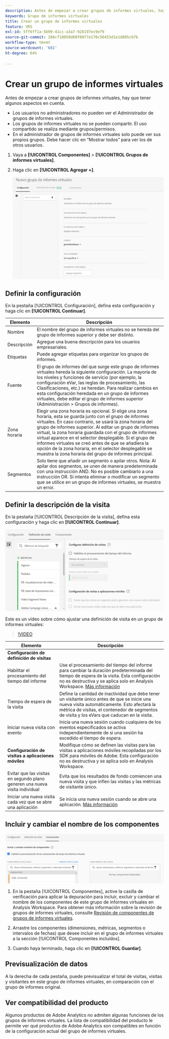 ```yaml
---
description: Antes de empezar a crear grupos de informes virtuales, hay que tener algunos aspectos en cuenta.
keywords: Grupo de informes virtuales
title: Crear un grupo de informes virtuales
feature: VRS
exl-id: 5ff6ff1a-5b99-41cc-a3a7-928197ec9ef9
source-git-commit: 266cf18050d60f08f7e170c56453d1e1d805cb7b
workflow-type: tm+mt
source-wordcount: '681'
ht-degree: 64%

---
```


# Crear un grupo de informes virtuales

Antes de empezar a crear grupos de informes virtuales, hay que tener algunos aspectos en cuenta.

* Los usuarios no administradores no pueden ver el Administrador de grupos de informes virtuales.
* Los grupos de informes virtuales no se pueden compartir. El uso compartido se realiza mediante grupos/permisos.
* En el administrador de grupos de informes virtuales solo puede ver sus propios grupos. Debe hacer clic en “Mostrar todos” para ver los de otros usuarios.

1. Vaya a **[!UICONTROL Componentes]** > **[!UICONTROL Grupos de informes virtuales]**.
1. Haga clic en **[!UICONTROL Agregar +]**.

   ![](assets/new_vrs.png)

## Definir la configuración

En la pestaña [!UICONTROL Configuración], defina esta configuración y haga clic en **[!UICONTROL Continuar]**.

| Elemento | Descripción |
| --- |--- |
| Nombre | El nombre del grupo de informes virtuales no se hereda del grupo de informes superior y debe ser distinto. |
| Descripción | Agregue una buena descripción para los usuarios empresariales. |
| Etiquetas | Puede agregar etiquetas para organizar los grupos de informes. |
| Fuente | El grupo de informes del que surge este grupo de informes virtuales hereda la siguiente configuración. La mayoría de los niveles y funciones de servicio (por ejemplo, la configuración eVar, las reglas de procesamiento, las Clasificaciones, etc.) se heredan. Para realizar cambios en esta configuración heredada en un grupo de informes virtuales, debe editar el grupo de informes superior (Administración > Grupos de informes). |
| Zona horaria | Elegir una zona horaria es opcional. Si elige una zona horaria, esta se guarda junto con el grupo de informes virtuales. En caso contrario, se usará la zona horaria del grupo de informes superior.  Al editar un grupo de informes virtual, la zona horaria guardada con el grupo de informes virtual aparece en el selector desplegable. Si el grupo de informes virtuales se creó antes de que se añadiera la opción de la zona horaria, en el selector desplegable se muestra la zona horaria del grupo de informes principal. |
| Segmentos  | Solo tiene que añadir un segmento o apilar otros.   Nota: Al apilar dos segmentos, se unen de manera predeterminada con una instrucción AND. No es posible cambiarlo a una instrucción OR. Si intenta eliminar o modificar un segmento que se utilice en un grupo de informes virtuales, se muestra un error. |

## Definir la descripción de la visita

En la pestaña [!UICONTROL Descripción de la visita], defina esta configuración y haga clic en **[!UICONTROL Continuar]**.

![](assets/visit-definition.png)

Este es un vídeo sobre cómo ajustar una definición de visita en un grupo de informes virtuales:

>[!VIDEO](https://video.tv.adobe.com/v/23545/?quality=12)

| Elemento | Descripción |
| --- |--- |
| **Configuración de definición de visitas** |  |
| Habilitar el procesamiento del tiempo del informe | Use el procesamiento del tiempo del informe para cambiar la duración predeterminada del tiempo de espera de la visita. Esta configuración no es destructiva y se aplica solo en Analysis Workspace. [Más información](/help/components/vrs/vrs-report-time-processing.md) |
| Tiempo de espera de la visita | Define la cantidad de inactividad que debe tener un visitante único antes de que se inicie una nueva visita automáticamente. Esto afectará la métrica de visitas, el contenedor de segmentos de visita y los eVars que caducan en la visita. |
| Iniciar nueva visita con evento | Inicia una nueva sesión cuando cualquiera de los eventos especificados se activa independientemente de si una sesión ha excedido el tiempo de espera. |
| **Configuración de visitas a aplicaciones móviles** | Modifique cómo se definen las visitas para las visitas a aplicaciones móviles recopiladas por los SDK para móviles de Adobe. Esta configuración no es destructiva y se aplica solo en Analysis Workspace. |
| Evitar que las visitas en segundo plano generen una nueva visita individual | Evita que los resultados de fondo comiencen una nueva visita y que inflen las visitas y las métricas de visitante único. |
| Iniciar una nueva visita cada vez que se abre una aplicación | Se inicia una nueva sesión cuando se abre una aplicación. [Más información](/help/components/vrs/vrs-mobile-visit-processing.md) |

## Incluir y cambiar el nombre de los componentes

![](assets/components.png)

1. En la pestaña [!UICONTROL Componentes], active la casilla de verificación para aplicar la depuración para incluir, excluir y cambiar el nombre de los componentes de este grupo de informes virtuales en Analysis Workspace.
Para obtener más información sobre la revisión de grupos de informes virtuales, consulte [Revisión de componentes de grupos de informes virtuales](https://experienceleague.adobe.com/docs/analytics/components/virtual-report-suites/vrs-components.html?lang=es#virtual-report-suites).

1. Arrastre los componentes (dimensiones, métricas, segmentos o intervalos de fechas) que desee incluir en el grupo de informes virtuales a la sección [!UICONTROL Componentes incluidos].

1. Cuando haya terminado, haga clic en **[!UICONTROL Guardar]**.

## Previsualización de datos

A la derecha de cada pestaña, puede previsualizar el total de visitas, visitas y visitantes en este grupo de informes virtuales, en comparación con el grupo de informes original.

## Ver compatibilidad del producto

Algunos productos de Adobe Analytics no admiten algunas funciones de los grupos de informes virtuales. La lista de compatibilidad del producto le permite ver qué productos de Adobe Analytics son compatibles en función de la configuración actual del grupo de informes virtuales.
